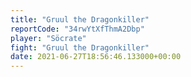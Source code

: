 ```yaml
---
title: "Gruul the Dragonkiller"
reportCode: "34rwYtXfThmA2Dbp"
player: "Söcrate"
fight: "Gruul the Dragonkiller"
date: 2021-06-27T18:56:46.133000+00:00
---
```

